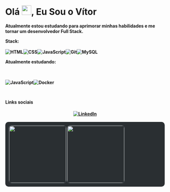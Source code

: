 <h1 align="left">Olá <img src="https://media.giphy.com/media/hvRJCLFzcasrR4ia7z/giphy.gif" width="30px">, Eu Sou o Vítor</h1><p><strong>Atualmente estou estudando para aprimorar minhas habilidades e me tornar um desenvolvedor Full Stack.<br><p><strong>Stack:</strong><br><br><img src="https://img.shields.io/badge/-HTML-05122A?style=flat&logo=HTML5" alt="HTML"/><img src="https://img.shields.io/badge/-CSS-05122A?style=flat&logo=CSS3&logoColor=157286" alt="CSS"/><img src="https://img.shields.io/badge/-JavaScript-05122A?style=flat&logo=javascript" alt="JavaScript"/><img src="https://img.shields.io/badge/-Git-05122A?style=flat&logo=git" alt="Git"/><img src="https://img.shields.io/badge/-MySQL-05122A?style=flat&logo=mysql" alt="MySQL"/></p><p><strong>Atualmente estudando:</strong><p/><br><br><img src="https://img.shields.io/badge/-JavaScript-05122A?style=flat&logo=javascript" alt="JavaScript"/><img src="https://img.shields.io/badge/-Docker-05122A?style=flat&logo=docker" alt="Docker"/></p><br><p>Links sociais</p><div style="display: flex; justify-content: center; gap: 20px; margin-top: 20px;"><a href="https://www.linkedin.com/in/vitor-daniel-44b748293/" target="_blank"><img src="https://img.shields.io/badge/LinkedIn-05122A?style=flat&logo=linkedin" alt="LinkedIn"/></a></div><br><div style="background-color:#2a2f32; padding: 10px; border-radius: 10px; display: flex; gap: 10px;"><a href="https://beacons.ai/Vitor-DBelo"><img height="180em"src="https://github-readme-stats.vercel.app/api?username=Vitor-DBelo&show_icons=true&theme=dark&include_all_commits=true&count_private=true"style="border-radius: 10px; border: 2px solid #3c4347;"/><img height="180em"src="https://github-readme-stats.vercel.app/api/top-langs/?username=Vitor-DBelo&layout=compact&langs_count=16&theme=dark"style="border-radius: 10px; border: 2px solid #3c4347;"/></a></div><br>
